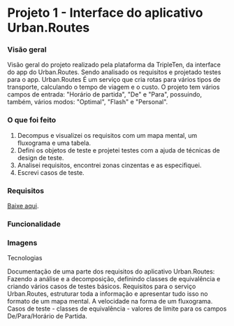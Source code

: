 # Projeto 1 - Interface do aplicativo Urban.Routes

### Visão geral
Visão geral do projeto realizado pela plataforma da TripleTen, da interface do app do Urban.Routes. Sendo analisado os requisitos e projetado testes para o app. 
Urban.Routes É um serviço que cria rotas para vários tipos de transporte, calculando o tempo de viagem e o custo. O projeto tem vários campos de entrada: "Horário de partida", "De" e "Para", possuindo, também, vários modos: "Optimal", "Flash" e "Personal".

### O que foi feito
1. Decompus e visualizei os requisitos com um mapa mental, um fluxograma e uma tabela.
2. Defini os objetos de teste e projetei testes com a ajuda de técnicas de design de teste.
3. Analisei requisitos, encontrei zonas cinzentas e as especifiquei.
4. Escrevi casos de teste.

### Requisitos
[Baixe aqui](https://github.com/bibiellabraz/meusarquivos/blob/e40ca64cf0759a2bea0dccaad18bb2b0ecc20134/Requisitos_para_Urban.routes.pdf).

### Funcionalidade
### Imagens



Tecnologias

Documentação de uma parte dos requisitos do aplicativo Urban.Routes: Fazendo a análise e a decomposição, definindo classes de equivalência e criando vários casos de testes básicos.
Requisitos para o serviço Urban.Routes, estruturar toda a informação e apresentar tudo isso no formato de um mapa mental.
A velocidade na forma de um fluxograma.
Casos de teste - classes de equivalência - valores de limite para os campos De/Para/Horário de Partida.
